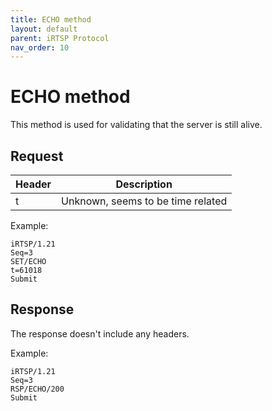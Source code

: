 ```yaml
---
title: ECHO method
layout: default
parent: iRTSP Protocol
nav_order: 10
---
```


# ECHO method

This method is used for validating that the server is still alive.

## Request

| Header | Description                       |
|--------|-----------------------------------|
| t      | Unknown, seems to be time related |

Example:

```
iRTSP/1.21
Seq=3
SET/ECHO
t=61018
Submit

```

## Response

The response doesn't include any headers.

Example:

```
iRTSP/1.21
Seq=3
RSP/ECHO/200
Submit

```

